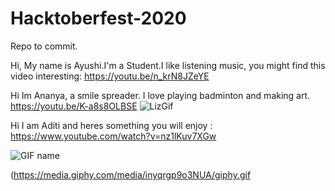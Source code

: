 # Hacktoberfest-2020
Repo to commit.

Hi, My name is Ayushi.I'm a Student.I like listening music, you might find this video interesting: https://youtu.be/n_krN8JZeYE


Hi Im Ananya, a smile spreader. I love playing badminton and making art.  
https://youtu.be/K-a8s8OLBSE
![LizGif](https://media.giphy.com/media/CXEYAtdOvXXXO/giphy.gif)


Hi I am Aditi and heres something you will enjoy : https://www.youtube.com/watch?v=nz1lKuv7XGw

![GIF name](https://media.giphy.com/media/qugzlUdW5CkeI/giphy.gif)

(https://media.giphy.com/media/inyqrgp9o3NUA/giphy.gif
